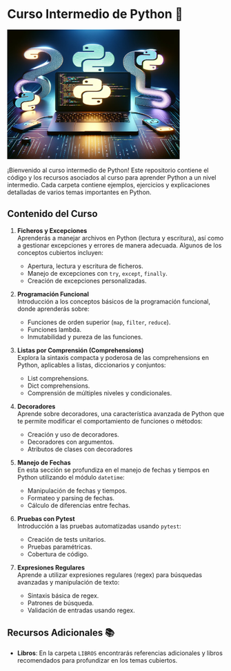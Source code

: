 # Curso Intermedio de Python 🐍

<img src="Imagenes/readme.webp/" alt="Descripción de la imagen" height=300 width="400">

¡Bienvenido al curso intermedio de Python! Este repositorio contiene el código y los recursos asociados al curso para aprender Python a un nivel intermedio. Cada carpeta contiene ejemplos, ejercicios y explicaciones detalladas de varios temas importantes en Python.

## Contenido del Curso

1. **Ficheros y Excepciones**  
   Aprenderás a manejar archivos en Python (lectura y escritura), así como a gestionar excepciones y errores de manera adecuada. Algunos de los conceptos cubiertos incluyen:
   - Apertura, lectura y escritura de ficheros.
   - Manejo de excepciones con `try`, `except`, `finally`.
   - Creación de excepciones personalizadas.

2. **Programación Funcional**  
   Introducción a los conceptos básicos de la programación funcional, donde aprenderás sobre:
   - Funciones de orden superior (`map`, `filter`, `reduce`).
   - Funciones lambda.
   - Inmutabilidad y pureza de las funciones.

3. **Listas por Comprensión (Comprehensions)**  
   Explora la sintaxis compacta y poderosa de las comprehensions en Python, aplicables a listas, diccionarios y conjuntos:
   - List comprehensions.
   - Dict comprehensions.
   - Comprensión de múltiples niveles y condicionales.

4. **Decoradores**  
   Aprende sobre decoradores, una característica avanzada de Python que te permite modificar el comportamiento de funciones o métodos:
   - Creación y uso de decoradores.
   - Decoradores con argumentos.
   - Atributos de clases con decoradores

5. **Manejo de Fechas**  
   En esta sección se profundiza en el manejo de fechas y tiempos en Python utilizando el módulo `datetime`:
   - Manipulación de fechas y tiempos.
   - Formateo y parsing de fechas.
   - Cálculo de diferencias entre fechas.

6. **Pruebas con Pytest**  
   Introducción a las pruebas automatizadas usando `pytest`:
   - Creación de tests unitarios.
   - Pruebas paramétricas.
   - Cobertura de código.

7. **Expresiones Regulares**  
   Aprende a utilizar expresiones regulares (regex) para búsquedas avanzadas y manipulación de texto:
   - Sintaxis básica de regex.
   - Patrones de búsqueda.
   - Validación de entradas usando regex.

## Recursos Adicionales 📚

- **Libros**: En la carpeta `LIBROS` encontrarás referencias adicionales y libros recomendados para profundizar en los temas cubiertos.
  